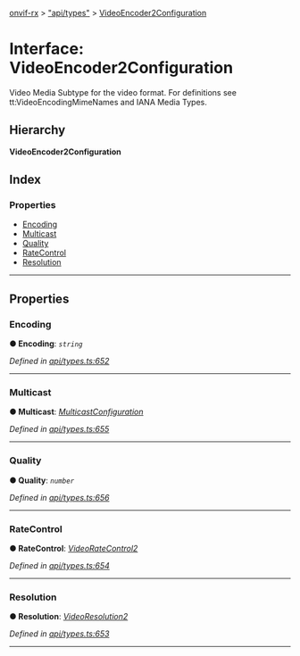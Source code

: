 [onvif-rx](../README.md) > ["api/types"](../modules/_api_types_.md) > [VideoEncoder2Configuration](../interfaces/_api_types_.videoencoder2configuration.md)

# Interface: VideoEncoder2Configuration

Video Media Subtype for the video format. For definitions see tt:VideoEncodingMimeNames and IANA Media Types.

## Hierarchy

**VideoEncoder2Configuration**

## Index

### Properties

* [Encoding](_api_types_.videoencoder2configuration.md#encoding)
* [Multicast](_api_types_.videoencoder2configuration.md#multicast)
* [Quality](_api_types_.videoencoder2configuration.md#quality)
* [RateControl](_api_types_.videoencoder2configuration.md#ratecontrol)
* [Resolution](_api_types_.videoencoder2configuration.md#resolution)

---

## Properties

<a id="encoding"></a>

###  Encoding

**● Encoding**: *`string`*

*Defined in [api/types.ts:652](https://github.com/patrickmichalina/onvif-rx/blob/1596479/src/api/types.ts#L652)*

___
<a id="multicast"></a>

###  Multicast

**● Multicast**: *[MulticastConfiguration](_api_types_.multicastconfiguration.md)*

*Defined in [api/types.ts:655](https://github.com/patrickmichalina/onvif-rx/blob/1596479/src/api/types.ts#L655)*

___
<a id="quality"></a>

###  Quality

**● Quality**: *`number`*

*Defined in [api/types.ts:656](https://github.com/patrickmichalina/onvif-rx/blob/1596479/src/api/types.ts#L656)*

___
<a id="ratecontrol"></a>

###  RateControl

**● RateControl**: *[VideoRateControl2](_api_types_.videoratecontrol2.md)*

*Defined in [api/types.ts:654](https://github.com/patrickmichalina/onvif-rx/blob/1596479/src/api/types.ts#L654)*

___
<a id="resolution"></a>

###  Resolution

**● Resolution**: *[VideoResolution2](_api_types_.videoresolution2.md)*

*Defined in [api/types.ts:653](https://github.com/patrickmichalina/onvif-rx/blob/1596479/src/api/types.ts#L653)*

___


